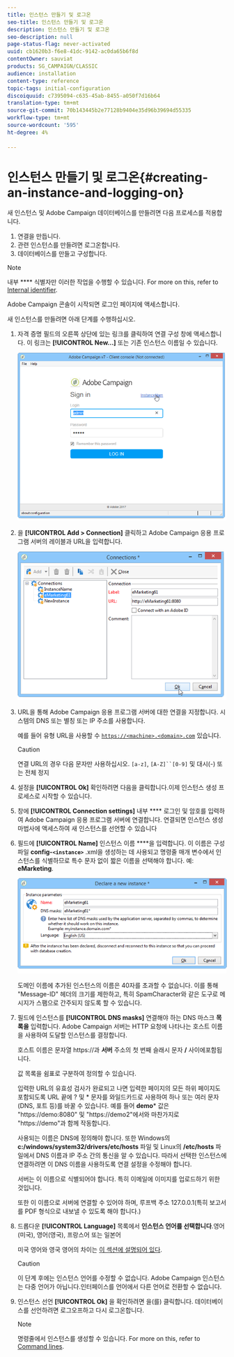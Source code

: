 ```yaml
---
title: 인스턴스 만들기 및 로그온
seo-title: 인스턴스 만들기 및 로그온
description: 인스턴스 만들기 및 로그온
seo-description: null
page-status-flag: never-activated
uuid: cb1620b3-f6e8-41dc-9142-ac0da65b6f8d
contentOwner: sauviat
products: SG_CAMPAIGN/CLASSIC
audience: installation
content-type: reference
topic-tags: initial-configuration
discoiquuid: c7395094-c635-45ab-8455-a050f7d16b64
translation-type: tm+mt
source-git-commit: 70b143445b2e77128b9404e35d96b39694d55335
workflow-type: tm+mt
source-wordcount: '595'
ht-degree: 4%

---
```



# 인스턴스 만들기 및 로그온{#creating-an-instance-and-logging-on}

새 인스턴스 및 Adobe Campaign 데이터베이스를 만들려면 다음 프로세스를 적용합니다.

1. 연결을 만듭니다.
1. 관련 인스턴스를 만들려면 로그온합니다.
1. 데이터베이스를 만들고 구성합니다.

>[!NOTE]
>
>내부 **** 식별자만 이러한 작업을 수행할 수 있습니다. For more on this, refer to [Internal identifier](../../installation/using/campaign-server-configuration.md#internal-identifier).

Adobe Campaign 콘솔이 시작되면 로그인 페이지에 액세스합니다.

새 인스턴스를 만들려면 아래 단계를 수행하십시오.

1. 자격 증명 필드의 오른쪽 상단에 있는 링크를 클릭하여 연결 구성 창에 액세스합니다. 이 링크는 **[!UICONTROL New...]** 또는 기존 인스턴스 이름일 수 있습니다.

   ![](assets/s_ncs_install_define_connection_01.png)

1. 을 **[!UICONTROL Add > Connection]** 클릭하고 Adobe Campaign 응용 프로그램 서버의 레이블과 URL을 입력합니다.

   ![](assets/s_ncs_install_define_connection_02.png)

1. URL을 통해 Adobe Campaign 응용 프로그램 서버에 대한 연결을 지정합니다. 시스템의 DNS 또는 별칭 또는 IP 주소를 사용합니다.

   예를 들어 유형 URL을 사용할 수 [`https://<machine>.<domain>.com`](https://machine) 있습니다.

   >[!CAUTION]
   >
   >연결 URL의 경우 다음 문자만 사용하십시오. `[a-z]`, `[A-Z]``[0-9]` 및 대시(-) 또는 전체 정지

1. 설정을 **[!UICONTROL Ok]** 확인하려면 다음을 클릭합니다.이제 인스턴스 생성 프로세스로 시작할 수 있습니다.
1. 창에 **[!UICONTROL Connection settings]** 내부 **** 로그인 및 암호를 입력하여 Adobe Campaign 응용 프로그램 서버에 연결합니다. 연결되면 인스턴스 생성 마법사에 액세스하여 새 인스턴스를 선언할 수 있습니다
1. 필드에 **[!UICONTROL Name]** 인스턴스 이름 ****&#x200B;을 입력합니다. 이 이름은 구성 파일 **config-`<instance>`** .xml을 생성하는 데 사용되고 명령줄 매개 변수에서 인스턴스를 식별하므로 특수 문자 없이 짧은 이름을 선택해야 합니다. 예: **eMarketing**.

   ![](assets/s_ncs_install_create_instance.png)

   도메인 이름에 추가된 인스턴스의 이름은 40자를 초과할 수 없습니다. 이를 통해 &quot;Message-ID&quot; 헤더의 크기를 제한하고, 특히 SpamCharacter와 같은 도구로 메시지가 스팸으로 간주되지 않도록 할 수 있습니다.

1. 필드에 인스턴스를 **[!UICONTROL DNS masks]** 연결해야 하는 DNS 마스크 **목록을** 입력합니다. Adobe Campaign 서버는 HTTP 요청에 나타나는 호스트 이름을 사용하여 도달할 인스턴스를 결정합니다.

   호스트 이름은 문자열 https://과 **서버** 주소의 첫 번째 슬래시 문자 **/** 사이에포함됩니다.

   값 목록을 쉼표로 구분하여 정의할 수 있습니다.

   입력한 URL의 유효성 검사가 완료되고 나면 입력한 페이지의 모든 하위 페이지도 포함되도록 URL 끝에 ? 및 * 문자를 와일드카드로 사용하여 하나 또는 여러 문자(DNS, 포트 등)를 바꿀 수 있습니다. 예를 들어 **demo*** 값은 &quot;https://demo:8080&quot; 및 &quot;https://demo2&quot;에서와 마찬가지로 &quot;https://demo&quot;과 함께 작동합니다.

   사용되는 이름은 DNS에 정의해야 합니다. 또한 Windows의 **c:/windows/system32/drivers/etc/hosts** 파일 및 Linux의 **/etc/hosts** 파일에서 DNS 이름과 IP 주소 간의 통신을 알 수 있습니다. 따라서 선택한 인스턴스에 연결하려면 이 DNS 이름을 사용하도록 연결 설정을 수정해야 합니다.

   서버는 이 이름으로 식별되어야 합니다. 특히 이메일에 이미지를 업로드하기 위한 것입니다.

   또한 이 이름으로 서버에 연결할 수 있어야 하며, 루프백 주소 127.0.0.1(특히 보고서를 PDF 형식으로 내보낼 수 있도록 해야 합니다.)

1. 드롭다운 **[!UICONTROL Language]** 목록에서 **인스턴스 언어를 선택합니다**.영어(미국), 영어(영국), 프랑스어 또는 일본어

   미국 영어와 영국 영어의 차이는 [이 섹션에 설명되어 있다](../../platform/using/adobe-campaign-workspace.md#date-and-time).

   >[!CAUTION]
   >
   >이 단계 후에는 인스턴스 언어를 수정할 수 없습니다. Adobe Campaign 인스턴스는 다중 언어가 아닙니다.인터페이스를 언어에서 다른 언어로 전환할 수 없습니다.

1. 인스턴스 선언 **[!UICONTROL Ok]** 을 확인하려면 을(를) 클릭합니다. 데이터베이스를 선언하려면 로그오프하고 다시 로그온합니다.

   >[!NOTE]
   >
   >명령줄에서 인스턴스를 생성할 수 있습니다. For more on this, refer to [Command lines](../../installation/using/command-lines.md).


